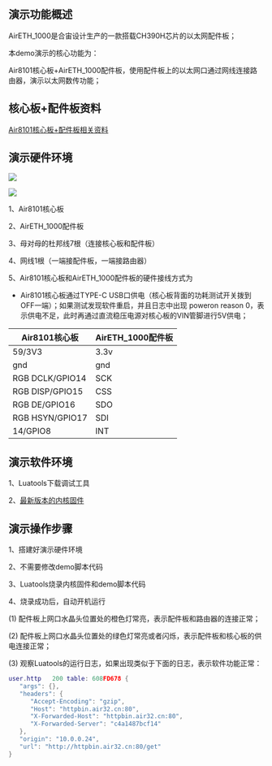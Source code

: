 
## 演示功能概述

AirETH_1000是合宙设计生产的一款搭载CH390H芯片的以太网配件板；

本demo演示的核心功能为：

Air8101核心板+AirETH_1000配件板，使用配件板上的以太网口通过网线连接路由器，演示以太网数传功能；


## 核心板+配件板资料

[Air8101核心板+配件板相关资料](https://docs.openluat.com/air8101/product/shouce/#air8101_1)


## 演示硬件环境

![](https://docs.openluat.com/air8101/product/file/AirETH_1000/hw_connection.jpg)

![](https://docs.openluat.com/air8101/product/file/AirETH_1000/hw_connection1.jpg)

1、Air8101核心板

2、AirETH_1000配件板

3、母对母的杜邦线7根（连接核心板和配件板）

4、网线1根（一端接配件板，一端接路由器）

5、Air8101核心板和AirETH_1000配件板的硬件接线方式为

- Air8101核心板通过TYPE-C USB口供电（核心板背面的功耗测试开关拨到OFF一端）；如果测试发现软件重启，并且日志中出现  poweron reason 0，表示供电不足，此时再通过直流稳压电源对核心板的VIN管脚进行5V供电；

| Air8101核心板   | AirETH_1000配件板 |
| ------------ | ------------------ |
| 59/3V3          | 3.3v              |
| gnd             | gnd               |
| RGB DCLK/GPIO14 | SCK               |
| RGB DISP/GPIO15 | CSS               |
| RGB DE/GPIO16   | SDO               |
| RGB HSYN/GPIO17 | SDI               |
| 14/GPIO8        | INT               |


## 演示软件环境

1、Luatools下载调试工具

2、[最新版本的内核固件](https://docs.openluat.com/air8101/luatos/firmware/)


## 演示操作步骤

1、搭建好演示硬件环境

2、不需要修改demo脚本代码

3、Luatools烧录内核固件和demo脚本代码

4、烧录成功后，自动开机运行

   (1) 配件板上网口水晶头位置处的橙色灯常亮，表示配件板和路由器的连接正常；

   (2) 配件板上网口水晶头位置处的绿色灯常亮或者闪烁，表示配件板和核心板的供电连接正常；

   (3) 观察Luatools的运行日志，如果出现类似于下面的日志，表示软件功能正常：

```lua
user.http	200	table: 608FD678	{
   "args": {}, 
   "headers": {
      "Accept-Encoding": "gzip", 
      "Host": "httpbin.air32.cn:80", 
      "X-Forwarded-Host": "httpbin.air32.cn:80", 
      "X-Forwarded-Server": "c4a1487bcf14"
   }, 
   "origin": "10.0.0.24", 
   "url": "http://httpbin.air32.cn:80/get"
}
```

